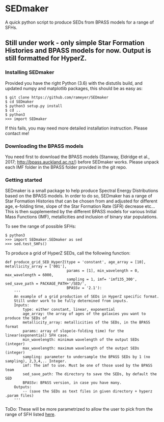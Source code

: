 SEDmaker
======
A quick python script to produce SEDs from BPASS models for a range of SFHs.

## Still under work - only simple Star Formation Histories and BPASS models for now. Output is still formatted for HyperZ.


### Installing SEDmaker 

Provided you have the right Python (3.6) with the distutils build, and updated numpy and matplotlib packages, this should be as easy as:

```
$ git clone https://github.com/rameyer/SEDmaker
$ cd SEDmaker
$ python3 setup.py install
$ cd ..
$ python3
>>> import SEDmaker
```

If this fails, you may need more detailed installation instruction. Please contact me!

### Downloading the BPASS models

You need first to download the BPASS models (Stanway, Eldridge et al., 2017; http://bpass.auckland.ac.nz/) before SEDmaker works. Please unpack each IMF folder in the BPASS folder provided in the git repo. 


### Getting started

SEDmaker is a small package to help produce Spectral Energy Distributions based on the BPASS models. In order to do so, SEDmaker has a range of Star Formation Histories that can be chosen from and adjusted for different age, e-folding time, slope of the Star Formation Rate (SFR) decrease etc... This is then supplemented by the different BPASS models for various Initial Mass Functions (IMF), metallicities and inclusion of binary star populations.

To see the range of possible SFHs:

```
$ python3
>>> import SEDmaker.SEDmaker as sed
>>> sed.test_SHFs()
```

To produce a grid of HyperZ SEDs, call the following function:
```
def produce_grid_SED_HyperZ(type = 'constant', age_array = [10], metallicity_array = ['001'],
                            params = [1], min_wavelength = 0, max_wavelength = 6000,
                            sampling = 1, imf= 'imf135_300', sed_save_path = PACKAGE_PATH+'/SED/',
                            BPASSv = '2.1'):
	''' 
	An example of a grid production of SEDs in HyperZ specific format.
	Still under work to be fully determined from inputs.
	Inputs:
		type: either constant, linear, exponential
		age_array: the array of ages of the galaxies you want to produce the SEDs of
		metallicity_array: metallicities of the SEDs, in the BPASS format
		params: array of slope(e-folding time) for the linear(exponential) SFH case.
		min_wavelength: minimum wavelength of the output SEDs (integer)
		max_wavelength: maximum wavelength of the output SEDs (integer)
		sampling: parameter to undersample the BPASS SEDs by 1 (no sampling), 2,3,4,.. Integer.
		imf: The imf to use. Must be one of those used by the BPASS team
		sed_save_path: The directory to save the SEDs, by default the SED
		BPASSv: BPASS version, in case you have many.
	Outputs:
		-- (save the SEDs as text files in given directory + hyperz .param files)
	'''
```

ToDo: These will be more parametrized to allow the user to pick from the range of SFH listed [here](https://github.com/rameyer/SEDmaker/blob/master/docs/functions.md). 
